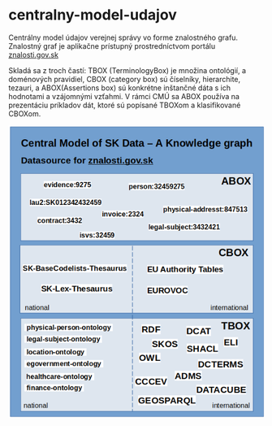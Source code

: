 # centralny-model-udajov
Centrálny model údajov verejnej správy vo forme znalostného grafu.
Znalostný graf je aplikačne prístupný prostredníctvom portálu [znalosti.gov.sk](https://znalosti.gov.sk) 

Skladá sa z troch častí: TBOX (TerminologyBox) je množina ontológií, a doménových pravidiel, CBOX (category box) sú číselníky, hierarchite, tezauri, a ABOX(Assertions box) sú konkrétne inštančné dáta s ich hodnotami a vzájomnými vzťahmi. V rámci CMÚ sa ABOX používa na prezentáciu príkladov dát, ktoré sú popísané TBOXom a klasifikované CBOXom. 

![alt text](cmu.png)
